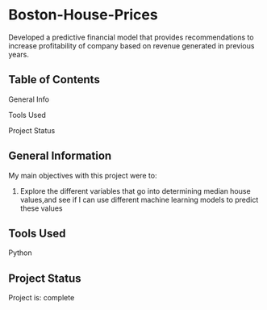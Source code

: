 # Boston-House-Prices

Developed a predictive financial model that provides recommendations to increase profitability of company based on revenue generated in previous years.

## Table of Contents

General Info

Tools Used

Project Status

## General Information

My main objectives with this project were to:

1) Explore the different variables that go into determining median house values,and see if I can use different machine learning models to predict these values

## Tools Used

Python

## Project Status

Project is: complete
